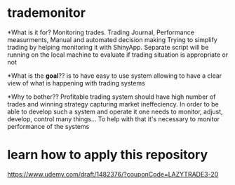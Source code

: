 # trademonitor
*What is it for?
Monitoring trades. Trading Journal, Performance measurments, Manual and automated decision making
Trying to simplify trading by helping monitoring it with ShinyApp. 
Separate script will be running on the local machine to evaluate if trading situation is appropriate or not

*What is the **goal**??
is to have easy to use system allowing to have a clear view of what is happening with trading systems

*Why to bother??
Profitable trading system should have high number of trades and winning strategy capturing market ineffeciency.
In order to be able to develop such a system and operate it one needs to monitor, adjust, develop, control many things...
To help with that it's necessary to monitor performance of the systems

# learn how to apply this repository

https://www.udemy.com/draft/1482376/?couponCode=LAZYTRADE3-20
